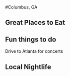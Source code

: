 #Columbus, GA

## Great Places to Eat

## Fun things to do

Drive to Atlanta for concerts

## Local Nightlife
